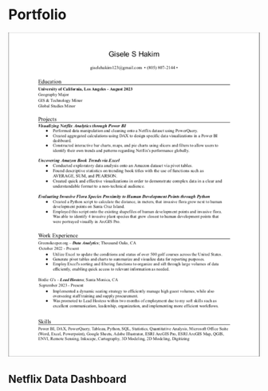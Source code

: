 # Portfolio
![image](https://raw.githubusercontent.com/GiseleHakim/Portfolio/main/Screen%20Shot%202024-09-07%20at%204.37.31%20PM.png)
## Netflix Data Dashboard
